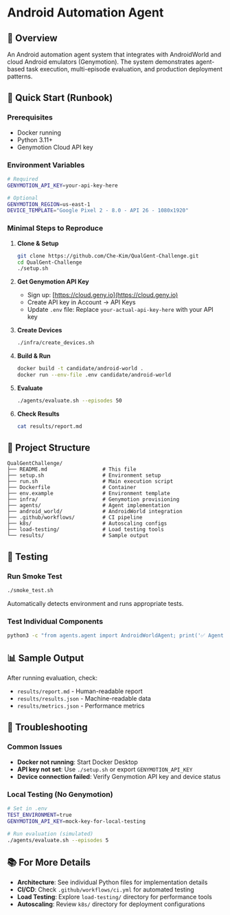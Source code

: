 # Android Automation Agent

## 🎯 Overview

An Android automation agent system that integrates with AndroidWorld and cloud Android emulators (Genymotion). The system demonstrates agent-based task execution, multi-episode evaluation, and production deployment patterns.

## 🚀 Quick Start (Runbook)

### Prerequisites
- Docker running
- Python 3.11+
- Genymotion Cloud API key

### Environment Variables
```bash
# Required
GENYMOTION_API_KEY=your-api-key-here

# Optional
GENYMOTION_REGION=us-east-1
DEVICE_TEMPLATE="Google Pixel 2 - 8.0 - API 26 - 1080x1920"
```

### Minimal Steps to Reproduce

1. **Clone & Setup**
   ```bash
   git clone https://github.com/Che-Kim/QualGent-Challenge.git
   cd QualGent-Challenge
   ./setup.sh
   ```

2. **Get Genymotion API Key**
   - Sign up: [https://cloud.geny.io](https://cloud.geny.io)
   - Create API key in Account → API Keys
   - Update `.env` file: Replace `your-actual-api-key-here` with your API key

3. **Create Devices**
   ```bash
   ./infra/create_devices.sh
   ```

4. **Build & Run**
   ```bash
   docker build -t candidate/android-world .
   docker run --env-file .env candidate/android-world
   ```

5. **Evaluate**
   ```bash
   ./agents/evaluate.sh --episodes 50
   ```

6. **Check Results**
   ```bash
   cat results/report.md
   ```

## 📁 Project Structure

```
QualGentChallenge/
├── README.md                  # This file
├── setup.sh                   # Environment setup
├── run.sh                     # Main execution script
├── Dockerfile                 # Container
├── env.example                # Environment template
├── infra/                     # Genymotion provisioning
├── agents/                    # Agent implementation
├── android_world/             # AndroidWorld integration
├── .github/workflows/         # CI pipeline
├── k8s/                       # Autoscaling configs
├── load-testing/              # Load testing tools
└── results/                   # Sample output
```

## 🧪 Testing

### Run Smoke Test
```bash
./smoke_test.sh
```
Automatically detects environment and runs appropriate tests.

### Test Individual Components
```bash
python3 -c "from agents.agent import AndroidWorldAgent; print('✅ Agent works')"
```

## 📊 Sample Output

After running evaluation, check:
- `results/report.md` - Human-readable report
- `results/results.json` - Machine-readable data
- `results/metrics.json` - Performance metrics

## 🔧 Troubleshooting

### Common Issues
- **Docker not running**: Start Docker Desktop
- **API key not set**: Use `./setup.sh` or export `GENYMOTION_API_KEY`
- **Device connection failed**: Verify Genymotion API key and device status

### Local Testing (No Genymotion)
```bash
# Set in .env
TEST_ENVIRONMENT=true
GENYMOTION_API_KEY=mock-key-for-local-testing

# Run evaluation (simulated)
./agents/evaluate.sh --episodes 5
```

## 📚 For More Details

- **Architecture**: See individual Python files for implementation details
- **CI/CD**: Check `.github/workflows/ci.yml` for automated testing
- **Load Testing**: Explore `load-testing/` directory for performance tools
- **Autoscaling**: Review `k8s/` directory for deployment configurations
